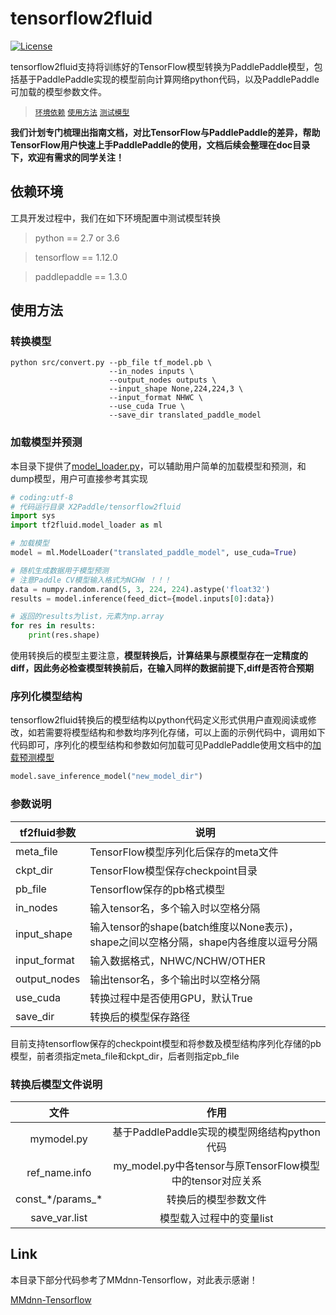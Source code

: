 # tensorflow2fluid
[![License](https://img.shields.io/badge/license-Apache%202-blue.svg)](LICENSE)


tensorflow2fluid支持将训练好的TensorFlow模型转换为PaddlePaddle模型，包括基于PaddlePaddle实现的模型前向计算网络python代码，以及PaddlePaddle可加载的模型参数文件。
> <a href="#环境依赖">`环境依赖`</a>
> <a href="#使用方法">`使用方法`</a>
> <a href="#测试模型">`测试模型`</a>

**我们计划专门梳理出指南文档，对比TensorFlow与PaddlePaddle的差异，帮助TensorFlow用户快速上手PaddlePaddle的使用，文档后续会整理在doc目录下，欢迎有需求的同学关注！**

## 依赖环境

工具开发过程中，我们在如下环境配置中测试模型转换

> python == 2.7 or 3.6

> tensorflow == 1.12.0

> paddlepaddle == 1.3.0

<a id="使用方法">
         
## 使用方法
### 转换模型
```
python src/convert.py --pb_file tf_model.pb \
                      --in_nodes inputs \
                      --output_nodes outputs \
                      --input_shape None,224,224,3 \
                      --input_format NHWC \
                      --use_cuda True \
                      --save_dir translated_paddle_model
```
### 加载模型并预测  
本目录下提供了[model_loader.py](tf2fluid/model_loader.py)，可以辅助用户简单的加载模型和预测，和dump模型，用户可直接参考其实现  

``` python
# coding:utf-8
# 代码运行目录 X2Paddle/tensorflow2fluid
import sys
import tf2fluid.model_loader as ml

# 加载模型
model = ml.ModelLoader("translated_paddle_model", use_cuda=True)

# 随机生成数据用于模型预测
# 注意Paddle CV模型输入格式为NCHW ！！！
data = numpy.random.rand(5, 3, 224, 224).astype('float32')
results = model.inference(feed_dict={model.inputs[0]:data})

# 返回的results为list，元素为np.array
for res in results:
    print(res.shape)
```

使用转换后的模型主要注意，**模型转换后，计算结果与原模型存在一定精度的diff，因此务必检查模型转换前后，在输入同样的数据前提下,diff是否符合预期**  

### 序列化模型结构  
tensorflow2fluid转换后的模型结构以python代码定义形式供用户直观阅读或修改，如若需要将模型结构和参数均序列化存储，可以上面的示例代码中，调用如下代码即可，序列化的模型结构和参数如何加载可见PaddlePaddle使用文档中的[加载预测模型](http://www.paddlepaddle.org/documentation/docs/zh/1.3/api_guides/low_level/inference.html#id4)
``` python
model.save_inference_model("new_model_dir")
```

### 参数说明  
|tf2fluid参数|说明|
|-----------|-----------------------------------------------|
|meta_file|TensorFlow模型序列化后保存的meta文件|
|ckpt_dir|TensorFlow模型保存checkpoint目录|
|pb_file|Tensorflow保存的pb格式模型|
|in_nodes|输入tensor名，多个输入时以空格分隔|
|input_shape|输入tensor的shape(batch维度以None表示)，shape之间以空格分隔，shape内各维度以逗号分隔|
|input_format|输入数据格式，NHWC/NCHW/OTHER|
|output_nodes|输出tensor名，多个输出时以空格分隔|
|use_cuda|转换过程中是否使用GPU，默认True|
|save_dir|转换后的模型保存路径|

目前支持tensorflow保存的checkpoint模型和将参数及模型结构序列化存储的pb模型，前者须指定meta_file和ckpt_dir，后者则指定pb_file

### 转换后模型文件说明  
文件|作用
:------------------:|:-----------------------------------------------:
mymodel.py|基于PaddlePaddle实现的模型网络结构python代码
ref_name.info|my_model.py中各tensor与原TensorFlow模型中的tensor对应关系
const_\*/params_\*|转换后的模型参数文件
save_var.list|模型载入过程中的变量list

## Link

本目录下部分代码参考了MMdnn-Tensorflow，对此表示感谢！

[MMdnn-Tensorflow](https://github.com/Microsoft/MMdnn/tree/master/mmdnn/conversion/tensorflow)
